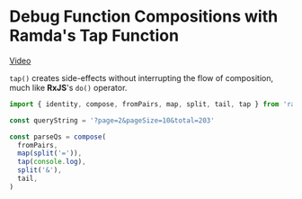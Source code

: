 #  Debug Function Compositions with Ramda's Tap Function
[Video](https://egghead.io/lessons/javascript-debug-function-compositions-with-ramda-s-tap-function?pl=learn-ramda-js-ec318ad7)

``tap()`` creates side-effects without interrupting the flow of composition, much like **RxJS**'s ``do()`` operator.

```js
import { identity, compose, fromPairs, map, split, tail, tap } from 'ramda'

const queryString = '?page=2&pageSize=10&total=203'

const parseQs = compose(
  fromPairs,
  map(split('=')),
  tap(console.log),
  split('&'),
  tail,
)
```
